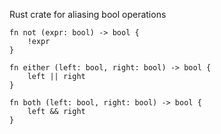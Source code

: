 Rust crate for aliasing bool operations

```
fn not (expr: bool) -> bool {
    !expr
}

fn either (left: bool, right: bool) -> bool {
    left || right
}

fn both (left: bool, right: bool) -> bool {
    left && right
}
```
